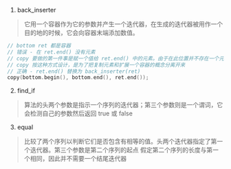 1. back_inserter

> 它用一个容器作为它的参数并产生一个迭代器，在生成的迭代器被用作一个目的地的时候，它会向容器末端添加数值。

```cpp
// bottom ret 都是容器
// 错误 - 在 ret.end() 没有元素
// copy 要做的第一件事是赋一个值给 ret.end() 中的元素。由于在此位置并不存在一个元素，系统环境将做些什么全凭我们的猜测了
// copy 按这种方式设计，是为了把复制元素和扩展一个容器的概念分离开来
// 正确 - ret.end() 替换为 back_inserter(ret)
copy(bottom.begin(), bottom.end(), ret.end());
```

2. find_if

> 算法的头两个参数是指示一个序列的迭代器；第三个参数则是一个谓词，它会检测自己的参数然后返回 true 或 false

3. equal

> 比较了两个序列以判断它们是否包含有相等的值。头两个迭代器指定了第一个迭代器。第三个参数是第二个序列的起点
> 假定第二个序列的长度与第一个相同，因此并不需要一个结尾迭代器
